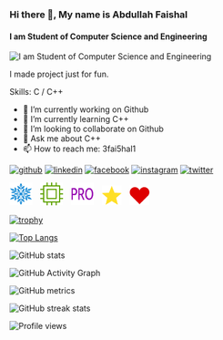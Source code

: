 ### Hi there 👋, My name is Abdullah Faishal
#### I am Student of Computer Science and Engineering
![I am Student of Computer Science and Engineering](https://media-exp1.licdn.com/dms/image/D5616AQGL_b7IMoprpA/profile-displaybackgroundimage-shrink_350_1400/0/1664529558910?e=1672876800&v=beta&t=KAP4Iyie5okPgIJtJ-EfBoGQ1IhUDodyX-9HzYbqOeE)

I made project just for fun.

Skills: C / C++

- 🔭 I’m currently working on Github 
- 🌱 I’m currently learning C++ 
- 👯 I’m looking to collaborate on Github 
- 💬 Ask me about C++ 
- 📫 How to reach me: 3fai5hal1 


[<img src='https://cdn.jsdelivr.net/npm/simple-icons@3.0.1/icons/github.svg' alt='github' height='40'>](https://github.com/3fai5hal1)  [<img src='https://cdn.jsdelivr.net/npm/simple-icons@3.0.1/icons/linkedin.svg' alt='linkedin' height='40'>](https://www.linkedin.com/in/abdullahfaishal/)  [<img src='https://cdn.jsdelivr.net/npm/simple-icons@3.0.1/icons/facebook.svg' alt='facebook' height='40'>](https://www.facebook.com/3fai5hal1)  [<img src='https://cdn.jsdelivr.net/npm/simple-icons@3.0.1/icons/instagram.svg' alt='instagram' height='40'>](https://www.instagram.com/3fai5hal1/)  [<img src='https://cdn.jsdelivr.net/npm/simple-icons@3.0.1/icons/twitter.svg' alt='twitter' height='40'>](https://twitter.com/3fai5hal1)  

<a href='https://archiveprogram.github.com/'><img src='https://raw.githubusercontent.com/acervenky/animated-github-badges/master/assets/acbadge.gif' width='40' height='40'></a> <a href='https://docs.github.com/en/developers'><img src='https://raw.githubusercontent.com/acervenky/animated-github-badges/master/assets/devbadge.gif' width='40' height='40'></a> <a href='https://github.com/pricing'><img src='https://raw.githubusercontent.com/acervenky/animated-github-badges/master/assets/pro.gif' width='40' height='40'></a> <a href='https://stars.github.com/'><img src='https://raw.githubusercontent.com/acervenky/animated-github-badges/master/assets/starbadge.gif' width='35' height='35'></a> <a href='https://docs.github.com/en/github/supporting-the-open-source-community-with-github-sponsors'><img src='https://raw.githubusercontent.com/acervenky/animated-github-badges/master/assets/sponsorbadge.gif' width='35' height='35'></a> 

[![trophy](https://github-profile-trophy.vercel.app/?username=3fai5hal1)](https://github.com/ryo-ma/github-profile-trophy)

[![Top Langs](https://github-readme-stats.vercel.app/api/top-langs/?username=3fai5hal1)](https://github.com/anuraghazra/github-readme-stats)

![GitHub stats](https://github-readme-stats.vercel.app/api?username=3fai5hal1&show_icons=true&count_private=true)  

![GitHub Activity Graph](https://activity-graph.herokuapp.com/graph?username=3fai5hal1)  

![GitHub metrics](https://metrics.lecoq.io/3fai5hal1)  

![GitHub streak stats](https://github-readme-streak-stats.herokuapp.com/?user=3fai5hal1)  

![Profile views](https://gpvc.arturio.dev/3fai5hal1)  
